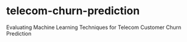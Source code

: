 # telecom-churn-prediction
Evaluating Machine Learning Techniques for Telecom Customer Churn Prediction
